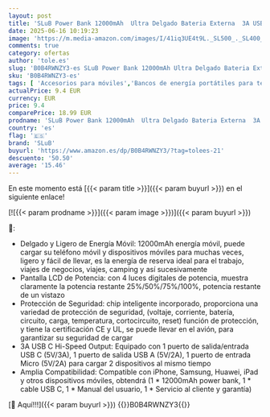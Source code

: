 ```yaml
---
layout: post
title: 'SLuB Power Bank 12000mAh  Ultra Delgado Bateria Externa  3A USB C Carga Rapida  Pantalla Digital LCD  Cargador de Teléfono Portátil para iPhone  Samsung  Huawei  Tablet  Etc  Negro '
date: 2025-06-16 10:19:23
image: 'https://m.media-amazon.com/images/I/41iq3UE4t9L._SL500_._SL400_.jpg'
comments: true
category: ofertas
author: 'tole.es'
slug: 'B0B4RWNZY3-es SLuB Power Bank 12000mAh Ultra Delgado Bateria Externa 3A...'
sku: 'B0B4RWNZY3-es'
tags: [ 'Accesorios para móviles','Bancos de energía portátiles para teléfonos móviles','Cargadores para móviles','Comunicación móvil y accesorios','Electrónica','iphone','slub','🇪🇸', ]
actualPrice: 9.4 EUR
currency: EUR
price: 9.4
comparePrice: 18.99 EUR
prodname: 'SLuB Power Bank 12000mAh  Ultra Delgado Bateria Externa  3A USB C Carga Rapida  Pantalla Digital LCD  Cargador de Teléfono Portátil para iPhone  Samsung  Huawei  Tablet  Etc  Negro '
country: 'es'
flag: '🇪🇸'
brand: 'SLuB'
buyurl: 'https://www.amazon.es/dp/B0B4RWNZY3/?tag=tolees-21'
descuento: '50.50'
average: '15.46'
---
```


En este momento está [{{< param title >}}]({{< param buyurl >}}) en el siguiente enlace!

[![{{< param prodname >}}]({{< param image >}})]({{< param buyurl >}})

🔎:

- Delgado y Ligero de Energía Móvil: 12000mAh energía móvil, puede cargar su teléfono móvil y dispositivos móviles para muchas veces, ligero y fácil de llevar, es la energía de reserva ideal para el trabajo, viajes de negocios, viajes, camping y así sucesivamente
- Pantalla LCD de Potencia: con 4 luces digitales de potencia, muestra claramente la potencia restante 25%/50%/75%/100%, potencia restante de un vistazo
- Protección de Seguridad: chip inteligente incorporado, proporciona una variedad de protección de seguridad, (voltaje, corriente, batería, circuito, carga, temperatura, cortocircuito, reset) función de protección, y tiene la certificación CE y UL, se puede llevar en el avión, para garantizar su seguridad de cargar
- 3A USB C Hi-Speed Output: Equipado con 1 puerto de salida/entrada USB C (5V/3A), 1 puerto de salida USB A (5V/2A), 1 puerto de entrada Micro (5V/2A) para cargar 2 dispositivos al mismo tiempo
- Amplia Compatibilidad: Compatible con iPhone, Samsung, Huawei, iPad y otros dispositivos móviles, obtendrá (1 * 12000mAh power bank, 1 * cable USB C, 1 * Manual del usuario, 1 * Servicio al cliente y garantía)

[🛒 Aquí!!!]({{< param buyurl >}})
{{<world>}}B0B4RWNZY3{{</world>}}
